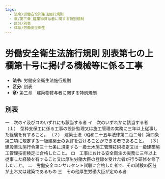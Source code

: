 ```yaml
---
tags:
  - 法令/労働安全衛生法施行規則
  - 章/第三章_建築物貸与者に関する特別規制
  - 区分/別表
  - 体系/労働安全衛生
---
```

# 労働安全衛生法施行規則 別表第七の上欄第十号に掲げる機械等に係る工事

- **法令:** 労働安全衛生法施行規則
- **区分:** 別表
- **章:** 第三章　建築物貸与者に関する特別規制

## 別表
一　次のイ及びロのいずれにも該当する者
イ　次のいずれかに該当する者
（１）　型枠支保工に係る工事の設計監理又は施工管理の実務に三年以上従事した経験を有すること。
（２）　建築士法（昭和二十五年法律第二百二号）第四条第二項に規定する一級建築士の免許を受けることができる者であること。
（３）　建設業法施行令第三十七条に規定する一級土木施工管理技術検定又は一級建築施工管理技術検定に合格したこと。
ロ　工事における安全衛生の実務に三年以上従事した経験を有すること又は厚生労働大臣の登録を受けた者が行う研修を修了したこと。
二　労働安全コンサルタント試験に合格した者で、その試験の区分が土木又は建築であるもの
三　その他厚生労働大臣が定める者

